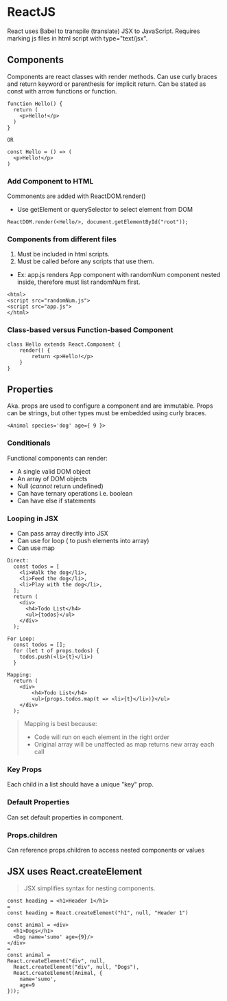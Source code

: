 # ReactJS

React uses Babel to transpile (translate) JSX to JavaScript. Requires marking js files in html script with type="text/jsx".

## Components

Components are react classes with render methods. Can use curly braces and return keyword or parenthesis for implicit return. Can be stated as const with arrow functions or function.

```
function Hello() {
  return (
    <p>Hello!</p>
  )
}

OR

const Hello = () => (
  <p>Hello!</p>
)
```

### Add Component to HTML

Commonents are added with ReactDOM.render()

- Use getElement or querySelector to select element from DOM

```
ReactDOM.render(<Hello/>, document.getElementById("root"));
```

### Components from different files

1. Must be included in html scripts.
2. Must be called before any scripts that use them.

- Ex: app.js renders App component with randomNum component nested inside, therefore must list randomNum first.

```
<html>
<script src="randomNum.js">
<script src="app.js">
</html>
```

### Class-based versus Function-based Component

```
class Hello extends React.Component {
    render() {
        return <p>Hello!</p>
    }
}
```

## Properties

Aka. props are used to configure a component and are immutable.
Props can be strings, but other types must be embedded using curly braces.

```
<Animal species='dog' age={ 9 }>
```

### Conditionals

Functional components can render:

- A single valid DOM object
- An array of DOM objects
- Null (_cannot_ return undefined)
- Can have ternary operations i.e. boolean
- Can have else if statements

### Looping in JSX

- Can pass array directly into JSX
- Can use for loop ( to push elements into array)
- Can use map

```
Direct:
  const todos = [
    <li>Walk the dog</li>,
    <li>Feed the dog</li>,
    <li>Play with the dog</li>,
  ];
  return (
    <div>
      <h4>Todo List</h4>
      <ul>{todos}</ul>
    </div>
  );

For Loop:
  const todos = [];
  for (let t of props.todos) {
    todos.push(<li>{t}</li>)
  }

Mapping:
  return (
    <div>
        <h4>Todo List</h4>
        <ul>{props.todos.map(t => <li>{t}</li>)}</ul>
    </div>
  );
```

> Mapping is best because:
>
> - Code will run on each element in the right order
> - Original array will be unaffected as map returns new array each call

### Key Props

Each child in a list should have a unique "key" prop.

### Default Properties

Can set default properties in component.

### Props.children

Can reference props.children to access nested components or values

## JSX uses React.createElement

> JSX simplifies syntax for nesting components.

```
const heading = <h1>Header 1</h1>
=
const heading = React.createElement("h1", null, "Header 1")
```

```
const animal = <div>
  <h1>Dogs</h1>
  <Dog name='sumo' age={9}/>
</div>
=
const animal =
React.createElement("div", null,
  React.createElement("div", null, "Dogs"),
  React.createElement(Animal, {
    name='sumo',
    age=9
}));
```
